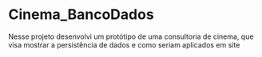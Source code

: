 # Cinema_BancoDados
Nesse projeto desenvolvi um protótipo de uma consultoria de cinema, que visa mostrar a persistência de dados e como seriam aplicados em site

